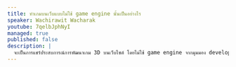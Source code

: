 ```yaml
---
title: ทำเกมบนเว็บแบบไม่ใช้ game engine นั้นเป็นอย่างไร
speaker: Wachirawit Wacharak
youtube: 7qelbJphNyI
managed: true
published: false
description: |
  จะเป็นการแชร์ประสบการณ์การพัฒนาเกม 3D บนเว็บไซต์ โดยไม่ใช้ game engine จากมุมมอง developer คนหนึ่งที่ไม่เคยทำเกม
---
```

